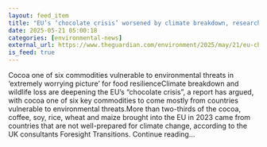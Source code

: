 ```yaml
---
layout: feed_item
title: "EU’s ‘chocolate crisis’ worsened by climate breakdown, researchers warn"
date: 2025-05-21 05:00:18
categories: [environmental-news]
external_url: https://www.theguardian.com/environment/2025/may/21/eu-chocolate-climate-breakdown-crisis-report
is_feed: true
---
```


Cocoa one of six commodities vulnerable to environmental threats in ‘extremely worrying picture’ for food resilienceClimate breakdown and wildlife loss are deepening the EU’s “chocolate crisis”, a report has argued, with cocoa one of six key commodities to come mostly from countries vulnerable to environmental threats.More than two-thirds of the cocoa, coffee, soy, rice, wheat and maize brought into the EU in 2023 came from countries that are not well-prepared for climate change, according to the UK consultants Foresight Transitions. Continue reading...
